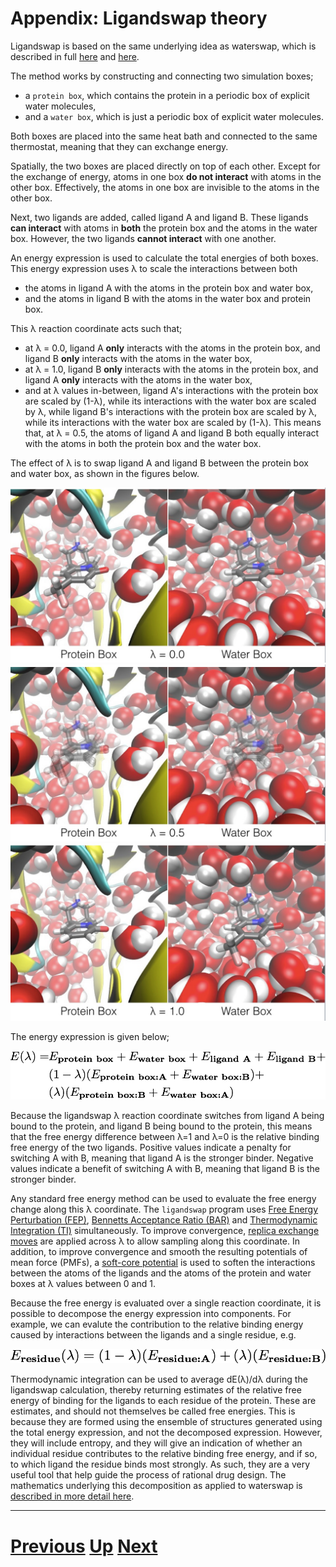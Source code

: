# Appendix: Ligandswap theory

Ligandswap is based on the same underlying idea as waterswap, which is described in full 
[here](http://dx.doi.org/10.1063/1.3519057) and [here](http://dx.doi.org/10.1039/c3fd00125c).

The method works by constructing and connecting two simulation boxes;

* a `protein box`, which contains the protein in a periodic box of explicit water molecules,
* and a `water box`, which is just a periodic box of explicit water molecules.

Both boxes are placed into the same heat bath and connected to the same thermostat, meaning that
they can exchange energy.

Spatially, the two boxes are placed directly on top of each other. Except for the exchange of
energy, atoms in one box **do not interact** with atoms in the other box. Effectively, the atoms 
in one box are invisible to the atoms in the other box.

Next, two ligands are added, called ligand A and ligand B. These ligands **can interact** with 
atoms in **both** the protein box and the atoms in the water box. However, the two ligands **cannot interact** with one another.

An energy expression is used to calculate the total energies of both boxes. This energy expression
uses λ to scale the interactions between both 

* the atoms in ligand A with the atoms in the protein box and water box, 
* and the atoms in ligand B with the atoms in the water box and protein box.

This λ reaction coordinate acts such that;

* at λ = 0.0, ligand A **only** interacts with the atoms in the protein box, and ligand B **only** interacts with the atoms in the water box, 
* at λ = 1.0, ligand B **only** interacts with the atoms in the protein box, and ligand A **only** interacts with the atoms in the water box,
* and at λ values in-between, ligand A's interactions with the protein box are scaled by (1-λ), while its interactions with the water box are scaled by λ, while ligand B's interactions with the protein box are scaled by λ, while its interactions with the water box are scaled by (1-λ). This means that, at λ = 0.5, the atoms of ligand A and ligand B both equally interact with the atoms in both the protein box and the water box.

The effect of λ is to swap ligand A and ligand B between the protein box and water box, as shown in the figures below.

![lambda = 0.0](ligandswap00.jpg)
![lambda = 0.5](ligandswap05.jpg)
![lambda = 1.0](ligandswap10.jpg)

The energy expression is given below;

[![Equation - click for MathML](equation.png)](equation.html)

Because the ligandswap λ reaction coordinate switches from ligand A being bound to the protein, and ligand B being bound to the protein, this means that the free energy difference between λ=1 and λ=0 is the relative binding free energy of the two ligands. Positive values indicate a penalty for switching A with B, meaning that ligand A is the stronger binder. Negative values indicate a benefit of switching A with B, meaning that ligand B is the stronger binder.

Any standard free energy method can be used to evaluate the free energy change along this λ coordinate. The `ligandswap` program uses [Free Energy Perturbation (FEP)](https://en.wikipedia.org/wiki/Free_energy_perturbation), 
[Bennetts Acceptance Ratio (BAR)](https://en.wikipedia.org/wiki/Bennett_acceptance_ratio) and
[Thermodynamic Integration (TI)](https://en.wikipedia.org/wiki/Thermodynamic_integration) simultaneously. To improve convergence, [replica exchange moves](http://dx.doi.org/10.1021/jp0356620) are applied across λ to allow sampling along this coordinate. In addition, to improve convergence and smooth the resulting potentials of mean force (PMFs), 
a [soft-core potential](http://dx.doi.org/10.1063/1.3519057) is used to soften the interactions between the atoms of the ligands and the atoms of the protein and water boxes at λ values between 0 and 1.

Because the free energy is evaluated over a single reaction coordinate, it is possible to decompose the energy expression into components. For example, we can evalute the contribution to the relative binding energy caused by interactions between the ligands and a single residue, e.g.

[![Equation - click for MathML](residue.png)](residue.html)

Thermodynamic integration can be used to average dE(λ)/dλ during the ligandswap calculation, thereby returning estimates of the relative free energy of binding for the ligands to each residue of the protein. These are estimates, and should not themselves be called free energies. This is because they are formed using the ensemble of structures generated using the total energy expression, and not the decomposed expression. However, they will include entropy, and they will give an indication of whether an individual residue contributes to the relative binding free energy, and if so, to which ligand the residue binds most strongly. As such, they are a very useful tool that help guide the process of rational drug design. The mathematics underlying this decomposition as applied to waterswap is [described in more detail here](http://dx.doi.org/10.1039/c3fd00125c).

***

# [Previous](README.md) [Up](README.md) [Next](README.md)
